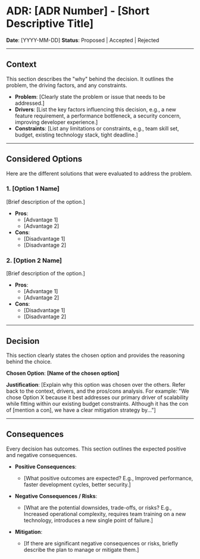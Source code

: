 # ADR: [ADR Number] - [Short Descriptive Title]

**Date**: [YYYY-MM-DD]
**Status**: Proposed | Accepted | Rejected

---

## Context

This section describes the "why" behind the decision. It outlines the problem, the driving factors, and any constraints.

* **Problem**: [Clearly state the problem or issue that needs to be addressed.]
* **Drivers**: [List the key factors influencing this decision, e.g., a new feature requirement, a performance bottleneck, a security concern, improving developer experience.]
* **Constraints**: [List any limitations or constraints, e.g., team skill set, budget, existing technology stack, tight deadline.]

---

## Considered Options

Here are the different solutions that were evaluated to address the problem.

### 1. [Option 1 Name]

[Brief description of the option.]

* **Pros**:
    * [Advantage 1]
    * [Advantage 2]
* **Cons**:
    * [Disadvantage 1]
    * [Disadvantage 2]

### 2. [Option 2 Name]

[Brief description of the option.]

* **Pros**:
    * [Advantage 1]
    * [Advantage 2]
* **Cons**:
    * [Disadvantage 1]
    * [Disadvantage 2]

---

## Decision

This section clearly states the chosen option and provides the reasoning behind the choice.

**Chosen Option**: **[Name of the chosen option]**

**Justification**:
[Explain why this option was chosen over the others. Refer back to the context, drivers, and the pros/cons analysis. For example: "We chose Option X because it best addresses our primary driver of scalability while fitting within our existing budget constraints. Although it has the con of [mention a con], we have a clear mitigation strategy by..."]

---

## Consequences

Every decision has outcomes. This section outlines the expected positive and negative consequences.

* **Positive Consequences**:
    * [What positive outcomes are expected? E.g., Improved performance, faster development cycles, better security.]

* **Negative Consequences / Risks**:
    * [What are the potential downsides, trade-offs, or risks? E.g., Increased operational complexity, requires team training on a new technology, introduces a new single point of failure.]

* **Mitigation**:
    * [If there are significant negative consequences or risks, briefly describe the plan to manage or mitigate them.]
